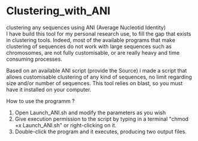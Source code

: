 # Clustering_with_ANI
clustering any sequences using ANI (Average Nucleotid Identity)  
I have build this tool for my personal research use, to fill the gap that exists in clustering tools. Indeed, most of the available programs that make clustering of sequences do not work with large sequences such as chromosomes, are not fully customisable, or are really heavy and time consuming processes.

Based on an available ANI script (provide the Source) i made a script that allows customisable clustering of any kind of sequences, no limit regarding size and/or number of sequences.
This tool relies on blast, so you must have it installed on your computer.


How to use the programm ?

1. Open	Launch_ANI.sh and modify the parameters as you wish
2. Give execution permission to the script by typing in a terminal "chmod +x	Launch_ANI.sh" or right-clicking on it.
3. Double-click the program and it executes, producing two output files.

